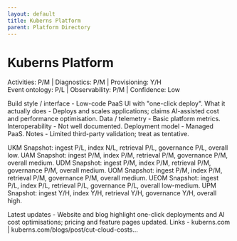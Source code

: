 ```yaml
---
layout: default
title: Kuberns Platform
parent: Platform Directory
---
```


# Kuberns Platform

Activities: P/M | Diagnostics: P/M | Provisioning: Y/H  
Event ontology: P/L | Observability: P/M | Confidence: Low

Build style / interface - Low-code PaaS UI with "one-click deploy".
What it actually does - Deploys and scales applications; claims AI-assisted cost and performance optimisation.
Data / telemetry - Basic platform metrics.
Interoperability - Not well documented.
Deployment model - Managed PaaS.
Notes - Limited third-party validation; treat as tentative.

UKM Snapshot: ingest P/L, index N/L, retrieval P/L, governance P/L, overall low.
UAM Snapshot: ingest P/M, index P/M, retrieval P/M, governance P/M, overall medium.
UDM Snapshot: ingest P/M, index P/M, retrieval P/M, governance P/M, overall medium.
UOM Snapshot: ingest P/M, index P/M, retrieval P/M, governance P/M, overall medium.
UEOM Snapshot: ingest P/L, index P/L, retrieval P/L, governance P/L, overall low-medium.
UPM Snapshot: ingest Y/H, index Y/H, retrieval Y/H, governance Y/H, overall high.

Latest updates - Website and blog highlight one-click deployments and AI cost optimisations; pricing and feature pages updated.
Links - kuberns.com | kuberns.com/blogs/post/cut-cloud-costs...
